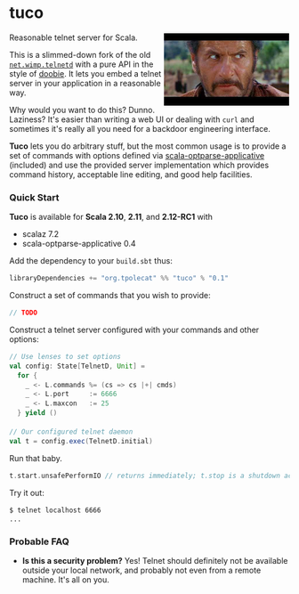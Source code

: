 
# tuco

<img src="tuco.jpeg" align="right" width="225" style="margin: 1px">

Reasonable telnet server for Scala.

This is a slimmed-down fork of the old [`net.wimp.telnetd`](http://telnetd.sourceforge.net/) with a pure API in the style of [doobie](https://github.com/tpolecat/doobie). It lets you embed a telnet server in your application in a reasonable way.

Why would you want to do this? Dunno. Laziness? It's easier than writing a web UI or dealing with `curl` and sometimes it's really all you need for a backdoor engineering interface.

**Tuco** lets you do arbitrary stuff, but the most common usage is to provide a set of commands with options defined via [scala-optparse-applicative](https://github.com/bmjames/scala-optparse-applicative) (included) and use the provided server implementation which provides command history, acceptable line editing, and good help facilities.

### Quick Start

**Tuco** is available for **Scala 2.10**, **2.11**, and **2.12-RC1** with

- scalaz 7.2
- scala-optparse-applicative 0.4

Add the dependency to your `build.sbt` thus:

```scala
libraryDependencies += "org.tpolecat" %% "tuco" % "0.1"
```

Construct a set of commands that you wish to provide:

```scala
// TODO
```

Construct a telnet server configured with your commands and other options:

```scala
// Use lenses to set options
val config: State[TelnetD, Unit] =
  for {
    _ <- L.commands %= (cs => cs |+| cmds)
    _ <- L.port     := 6666
    _ <- L.maxcon   := 25
  } yield ()

// Our configured telnet daemon
val t = config.exec(TelnetD.initial)
```

Run that baby.

```scala
t.start.unsafePerformIO // returns immediately; t.stop is a shutdown action
```

Try it out:

```
$ telnet localhost 6666
...
```

### Probable FAQ

- **Is this a security problem?** Yes! Telnet should definitely not be available outside your local network, and probably not even from a remote machine. It's all on you.
